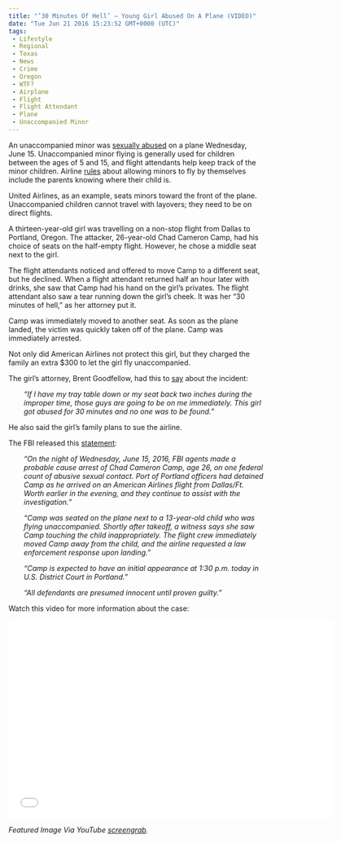 ```yaml
---
title: "’30 Minutes Of Hell’ – Young Girl Abused On A Plane (VIDEO)"
date: "Tue Jun 21 2016 15:23:52 GMT+0000 (UTC)"
tags: 
 - Lifestyle
 - Regional
 - Texas
 - News
 - Crime
 - Oregon
 - WTF?
 - Airplane
 - Flight
 - Flight Attendant
 - Plane
 - Unaccompanied Minor
---
```

<p><!-- Quick Adsense WordPress Plugin: http://quicksense.net/ --></p><p>An unaccompanied minor&#xA0;was <a href="http://www.msn.com/en-us/news/crime/%E2%80%98this-was-30-minutes-of-hell-for-this-young-lady-unaccompanied-minor-groped-on-flight/ar-AAhke9e" onclick="__gaTracker(&apos;send&apos;, &apos;event&apos;, &apos;outbound-article&apos;, &apos;http://www.msn.com/en-us/news/crime/%E2%80%98this-was-30-minutes-of-hell-for-this-young-lady-unaccompanied-minor-groped-on-flight/ar-AAhke9e&apos;, &apos;sexually abused&apos;);">sexually abused</a> on a plane Wednesday, June 15. Unaccompanied minor flying is&#xA0;generally used for children between the ages of 5 and 15, and flight attendants help keep track of the minor&#xA0;children.&#xA0;Airline&#xA0;<a href="https://www.united.com/web/en-US/content/travel/specialneeds/minors/default.aspx" onclick="__gaTracker(&apos;send&apos;, &apos;event&apos;, &apos;outbound-article&apos;, &apos;https://www.united.com/web/en-US/content/travel/specialneeds/minors/default.aspx&apos;, &apos;rules&apos;);" target="_blank">rules</a>&#xA0;about&#xA0;allowing minors to fly by themselves include the parents knowing where their child is.</p><p>United Airlines, as an example, seats minors toward the front of the plane. Unaccompanied children cannot travel with layovers; they need to be on direct flights.</p><p>A thirteen-year-old girl was travelling on a non-stop flight from Dallas to Portland, Oregon. The attacker, 26-year-old Chad Cameron Camp, had his choice of seats on the half-empty flight. However, he chose a middle seat next to the girl.</p><p>The flight attendants noticed and offered to move Camp to a different seat, but he declined. When a flight attendant returned half an hour later with drinks, she saw that Camp had his&#xA0;hand on the girl&#x2019;s privates. The flight attendant also saw a tear running down the girl&#x2019;s cheek. It was her &#x201C;30 minutes of hell,&#x201D; as her attorney put it.</p><p>Camp was immediately moved to another seat. As soon as the plane landed, the victim was quickly taken off of the plane. Camp was immediately arrested.</p><p>Not only did American Airlines not protect this girl, but they charged the family an extra $300 to let the girl fly unaccompanied.</p><p>The girl&#x2019;s attorney, Brent Goodfellow, had this to <a href="http://www.msn.com/en-us/news/crime/%E2%80%98this-was-30-minutes-of-hell-for-this-young-lady-unaccompanied-minor-groped-on-flight/ar-AAhke9e" onclick="__gaTracker(&apos;send&apos;, &apos;event&apos;, &apos;outbound-article&apos;, &apos;http://www.msn.com/en-us/news/crime/%E2%80%98this-was-30-minutes-of-hell-for-this-young-lady-unaccompanied-minor-groped-on-flight/ar-AAhke9e&apos;, &apos;say&apos;);" target="_blank">say</a> about the incident:</p><p style="padding-left: 30px;"><em>&#x201C;If I have my tray table down or my seat back two inches during the improper time, those guys are going to be on me immediately. This girl got abused for 30 minutes and no one was to be found.&#x201D;</em></p><p>He also said the girl&#x2019;s family plans to sue the airline.</p><p><!-- Quick Adsense WordPress Plugin: http://quicksense.net/ --></p><p>The FBI released this <a href="https://www.fbi.gov/portland/press-releases/2016/gresham-man-arrested-for-alleged-sex-abuse-aboard-an-aircraft" onclick="__gaTracker(&apos;send&apos;, &apos;event&apos;, &apos;outbound-article&apos;, &apos;https://www.fbi.gov/portland/press-releases/2016/gresham-man-arrested-for-alleged-sex-abuse-aboard-an-aircraft&apos;, &apos;statement&apos;);" target="_blank">statement</a>:</p><p style="padding-left: 30px;"><em>&#x201C;On the night of Wednesday, June 15, 2016, FBI agents made a probable cause arrest of Chad Cameron Camp, age 26, on one federal count of abusive sexual contact. Port of Portland officers had detained Camp as he arrived on an American Airlines flight from Dallas/Ft. Worth earlier in the evening, and they continue to assist with the investigation.&#x201D;</em></p><p style="padding-left: 30px;"><em>&#x201C;Camp was seated on the plane next to a 13-year-old child who was flying unaccompanied. Shortly after takeoff, a witness says she saw Camp touching the child inappropriately. The flight crew immediately moved Camp away from the child, and the airline requested a law enforcement response upon landing.&#x201D;</em></p><p style="padding-left: 30px;"><em>&#x201C;Camp is expected to have an initial appearance at 1:30 p.m. today in U.S. District Court in Portland.&#x201D;</em></p><p style="padding-left: 30px;"><em>&#x201C;All defendants are presumed innocent until proven guilty.&#x201D;</em></p><p>Watch this video for more information about the case:</p><p><span class="embed-youtube" style="text-align:center; display: block;"><iframe class="youtube-player" type="text/html" width="640" height="390" src="//www.youtube.com/embed/i-K6e033tqI?version=3&amp;rel=1&amp;fs=1&amp;autohide=2&amp;showsearch=0&amp;showinfo=1&amp;iv_load_policy=1&amp;wmode=transparent" allowfullscreen="true" style="border:0;"></iframe></span></p><p><em>Featured Image Via YouTube <a href="https://youtu.be/i-K6e033tqI" onclick="__gaTracker(&apos;send&apos;, &apos;event&apos;, &apos;outbound-article&apos;, &apos;https://youtu.be/i-K6e033tqI&apos;, &apos;screengrab&apos;);" target="_blank">screengrab</a>.</em></p><div style="font-size:0px;height:0px;line-height:0px;margin:0;padding:0;clear:both"></div>